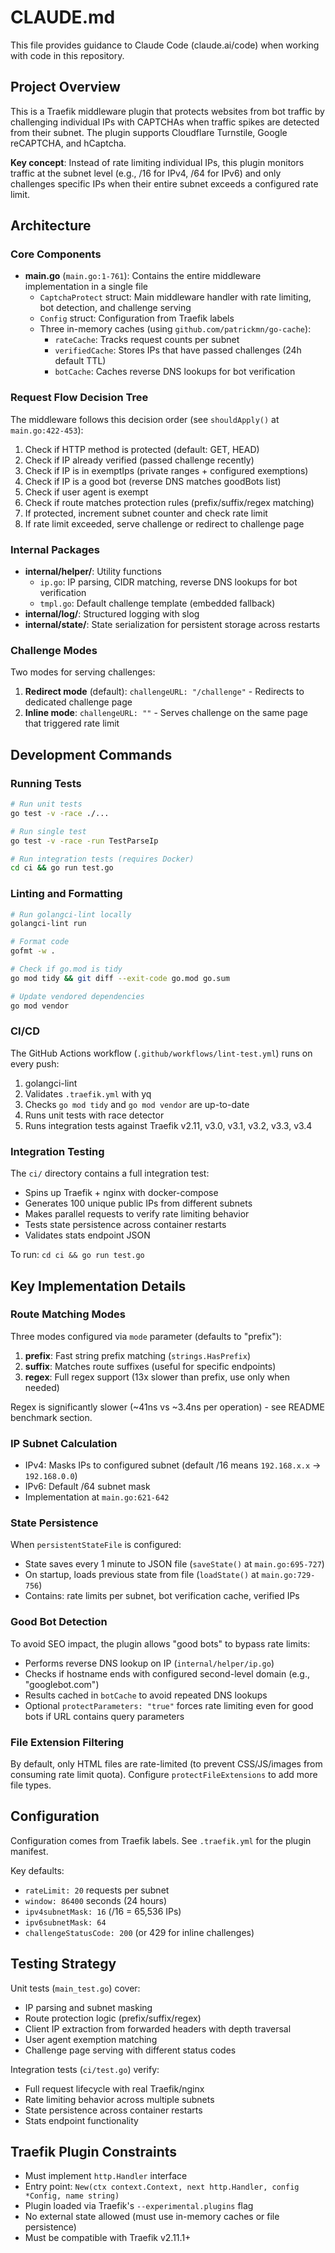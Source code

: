 # CLAUDE.md

This file provides guidance to Claude Code (claude.ai/code) when working with code in this repository.

## Project Overview

This is a Traefik middleware plugin that protects websites from bot traffic by challenging individual IPs with CAPTCHAs when traffic spikes are detected from their subnet. The plugin supports Cloudflare Turnstile, Google reCAPTCHA, and hCaptcha.

**Key concept**: Instead of rate limiting individual IPs, this plugin monitors traffic at the subnet level (e.g., /16 for IPv4, /64 for IPv6) and only challenges specific IPs when their entire subnet exceeds a configured rate limit.

## Architecture

### Core Components

- **main.go** (`main.go:1-761`): Contains the entire middleware implementation in a single file
  - `CaptchaProtect` struct: Main middleware handler with rate limiting, bot detection, and challenge serving
  - `Config` struct: Configuration from Traefik labels
  - Three in-memory caches (using `github.com/patrickmn/go-cache`):
    - `rateCache`: Tracks request counts per subnet
    - `verifiedCache`: Stores IPs that have passed challenges (24h default TTL)
    - `botCache`: Caches reverse DNS lookups for bot verification

### Request Flow Decision Tree

The middleware follows this decision order (see `shouldApply()` at `main.go:422-453`):

1. Check if HTTP method is protected (default: GET, HEAD)
2. Check if IP already verified (passed challenge recently)
3. Check if IP is in exemptIps (private ranges + configured exemptions)
4. Check if IP is a good bot (reverse DNS matches goodBots list)
5. Check if user agent is exempt
6. Check if route matches protection rules (prefix/suffix/regex matching)
7. If protected, increment subnet counter and check rate limit
8. If rate limit exceeded, serve challenge or redirect to challenge page

### Internal Packages

- **internal/helper/**: Utility functions
  - `ip.go`: IP parsing, CIDR matching, reverse DNS lookups for bot verification
  - `tmpl.go`: Default challenge template (embedded fallback)
- **internal/log/**: Structured logging with slog
- **internal/state/**: State serialization for persistent storage across restarts

### Challenge Modes

Two modes for serving challenges:

1. **Redirect mode** (default): `challengeURL: "/challenge"` - Redirects to dedicated challenge page
2. **Inline mode**: `challengeURL: ""` - Serves challenge on the same page that triggered rate limit

## Development Commands

### Running Tests

```bash
# Run unit tests
go test -v -race ./...

# Run single test
go test -v -race -run TestParseIp

# Run integration tests (requires Docker)
cd ci && go run test.go
```

### Linting and Formatting

```bash
# Run golangci-lint locally
golangci-lint run

# Format code
gofmt -w .

# Check if go.mod is tidy
go mod tidy && git diff --exit-code go.mod go.sum

# Update vendored dependencies
go mod vendor
```

### CI/CD

The GitHub Actions workflow (`.github/workflows/lint-test.yml`) runs on every push:
1. golangci-lint
2. Validates `.traefik.yml` with yq
3. Checks `go mod tidy` and `go mod vendor` are up-to-date
4. Runs unit tests with race detector
5. Runs integration tests against Traefik v2.11, v3.0, v3.1, v3.2, v3.3, v3.4

### Integration Testing

The `ci/` directory contains a full integration test:
- Spins up Traefik + nginx with docker-compose
- Generates 100 unique public IPs from different subnets
- Makes parallel requests to verify rate limiting behavior
- Tests state persistence across container restarts
- Validates stats endpoint JSON

To run: `cd ci && go run test.go`

## Key Implementation Details

### Route Matching Modes

Three modes configured via `mode` parameter (defaults to "prefix"):

1. **prefix**: Fast string prefix matching (`strings.HasPrefix`)
2. **suffix**: Matches route suffixes (useful for specific endpoints)
3. **regex**: Full regex support (13x slower than prefix, use only when needed)

Regex is significantly slower (~41ns vs ~3.4ns per operation) - see README benchmark section.

### IP Subnet Calculation

- IPv4: Masks IPs to configured subnet (default /16 means `192.168.x.x` → `192.168.0.0`)
- IPv6: Default /64 subnet mask
- Implementation at `main.go:621-642`

### State Persistence

When `persistentStateFile` is configured:
- State saves every 1 minute to JSON file (`saveState()` at `main.go:695-727`)
- On startup, loads previous state from file (`loadState()` at `main.go:729-756`)
- Contains: rate limits per subnet, bot verification cache, verified IPs

### Good Bot Detection

To avoid SEO impact, the plugin allows "good bots" to bypass rate limits:
- Performs reverse DNS lookup on IP (`internal/helper/ip.go`)
- Checks if hostname ends with configured second-level domain (e.g., "googlebot.com")
- Results cached in `botCache` to avoid repeated DNS lookups
- Optional `protectParameters: "true"` forces rate limiting even for good bots if URL contains query parameters

### File Extension Filtering

By default, only HTML files are rate-limited (to prevent CSS/JS/images from consuming rate limit quota). Configure `protectFileExtensions` to add more file types.

## Configuration

Configuration comes from Traefik labels. See `.traefik.yml` for the plugin manifest.

Key defaults:
- `rateLimit: 20` requests per subnet
- `window: 86400` seconds (24 hours)
- `ipv4subnetMask: 16` (/16 = 65,536 IPs)
- `ipv6subnetMask: 64`
- `challengeStatusCode: 200` (or 429 for inline challenges)

## Testing Strategy

Unit tests (`main_test.go`) cover:
- IP parsing and subnet masking
- Route protection logic (prefix/suffix/regex)
- Client IP extraction from forwarded headers with depth traversal
- User agent exemption matching
- Challenge page serving with different status codes

Integration tests (`ci/test.go`) verify:
- Full request lifecycle with real Traefik/nginx
- Rate limiting behavior across multiple subnets
- State persistence across container restarts
- Stats endpoint functionality

## Traefik Plugin Constraints

- Must implement `http.Handler` interface
- Entry point: `New(ctx context.Context, next http.Handler, config *Config, name string)`
- Plugin loaded via Traefik's `--experimental.plugins` flag
- No external state allowed (must use in-memory caches or file persistence)
- Must be compatible with Traefik v2.11.1+
